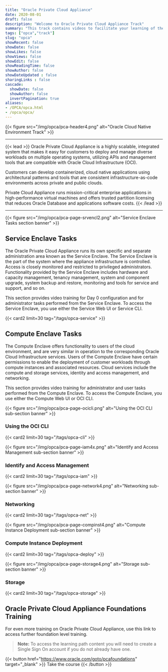 ```yaml
---
title: "Oracle Private Cloud Appliance"
date: 2020-08-01
draft: false
description: "Welcome to Oracle Private Cloud Appliance Track"
summary: "This track contains videos to facilitate your learning of the administrative and user tasks performed with the technologies and tools of the Oracle Private Cloud Appliance."
tags: ["opca","track"]
slug: "opca"
showRecent: false
showDate: false
showLikes: false
showViews: false
showEdit: false
showReadingTime: false
showAuthor: false
showDateUpdated : false
sharingLinks : false
cascade:
  showDate: false
  showAuthor: false
  invertPagination: true
aliases:
- /OPCA/opca.html
- /opca/opca/
---
```


{{< figure src="/img/opca/pca-header4.png" alt="Oracle Cloud Native Environment Track" >}}

---

{{< lead >}} Oracle Private Cloud Appliance is a highly scalable, integrated system that makes it easy for customers to deploy and manage diverse workloads on multiple operating systems, utilizing APIs and management tools that are compatible with Oracle Cloud Infrastructure (OCI). 

Customers can develop containerized, cloud native applications using architectural patterns and tools that are consistent infrastructure-as-code environments across private and public clouds. 

Private Cloud Appliance runs mission-critical enterprise applications in high-performance virtual machines and offers trusted partition licensing that reduces Oracle Database and applications software costs. {{< /lead >}}

---

{{< figure src="/img/opca/pca-page-srvencl2.png" alt="Service Enclave Tasks section banner" >}}

## Service Enclave Tasks

The Oracle Private Cloud Appliance runs its own specific and separate administration area known as the Service Enclave. The Service Enclave is the part of the system where the appliance infrastructure is controlled. Access is closely monitored and restricted to privileged administrators. Functionality provided by the Service Enclave includes hardware and capacity management, tenancy management, system and component upgrade, system backup and restore, monitoring and tools for service and support, and so on.

This section provides video training for Day 0 configuration and for administrator tasks performed from the Service Enclave. To access the Service Enclave, you use either the Service Web UI or Service CLI.

{{< card2 limit=30 tag="/tags/opca-service" >}}

## Compute Enclave Tasks

The Compute Enclave offers functionality to users of the cloud environment, and are very similar in operation to the corresponding Oracle Cloud Infrastructure services. Users of the Compute Enclave have certain permissions to enable the deployment of customer workloads through compute instances and associated resources. Cloud services include the compute and storage services, identity and access management, and networking.

This section provides video training for administrator and user tasks performed from the Compute Enclave. To access the Compute Enclave, you use either the Compute Web UI or OCI CLI.

{{< figure src="/img/opca/pca-page-ocicli.png" alt="Using the OCI CLI sub-section banner" >}}

### Using the OCI CLI
{{< card2 limit=30 tag="/tags/opca-cli" >}}

{{< figure src="/img/opca/pca-page-iam4x.png" alt="Identify and Access Management sub-section banner" >}}

### Identify and Access Management
{{< card2 limit=30 tag="/tags/opca-iam" >}}

{{< figure src="/img/opca/pca-page-network4.png" alt="Networking sub-section banner" >}}

### Networking
{{< card2 limit=30 tag="/tags/opca-net" >}}

{{< figure src="/img/opca/pca-page-compinst4.png" alt="Compute Instance Deployment sub-section banner" >}}

### Compute Instance Deployment
{{< card2 limit=30 tag="/tags/opca-deploy" >}}

{{< figure src="/img/opca/pca-page-storage4.png" alt="Storage sub-section banner" >}}

### Storage
{{< card2 limit=30 tag="/tags/opca-storage" >}}

## Oracle Private Cloud Appliance Foundations Training

For even more training on Oracle Private Cloud Appliance, use this link to access further foundation level training.

> **Note:** To access the learning path content you will need to create a Single Sign On account if you do not already have one.

{{< button href="https://www.oracle.com/goto/pcafoundations" target="_blank" >}}
Take the course
{{< /button >}}
